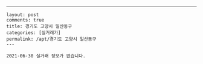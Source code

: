 ---
    layout: post
    comments: true
    title: 경기도 고양시 일산동구
    categories: [실거래가]
    permalink: /apt/경기도 고양시 일산동구
    ---

    2021-06-30 실거래 정보가 없습니다.

    